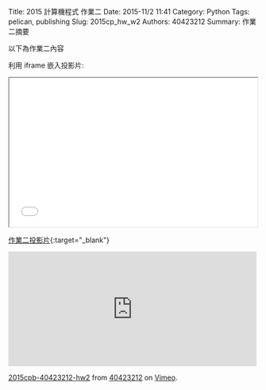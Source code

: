 Title: 2015 計算機程式 作業二
Date: 2015-11/2 11:41
Category: Python
Tags: pelican, publishing
Slug: 2015cp_hw_w2
Authors: 40423212
Summary: 作業二摘要

以下為作業二內容

利用 iframe 嵌入投影片:

<iframe src="40423212_cp_w2_p.html" width="500" height="300"></iframe>

[作業二投影片](40423212_cp_w2p.html){:target="_blank"}

<iframe src="https://player.vimeo.com/video/144870435" width="500" height="231" frameborder="0" webkitallowfullscreen mozallowfullscreen allowfullscreen></iframe> <p><a href="https://vimeo.com/144870435">2015cpb-40423212-hw2</a> from <a href="https://vimeo.com/user45523667">40423212</a> on <a href="https://vimeo.com">Vimeo</a>.</p>